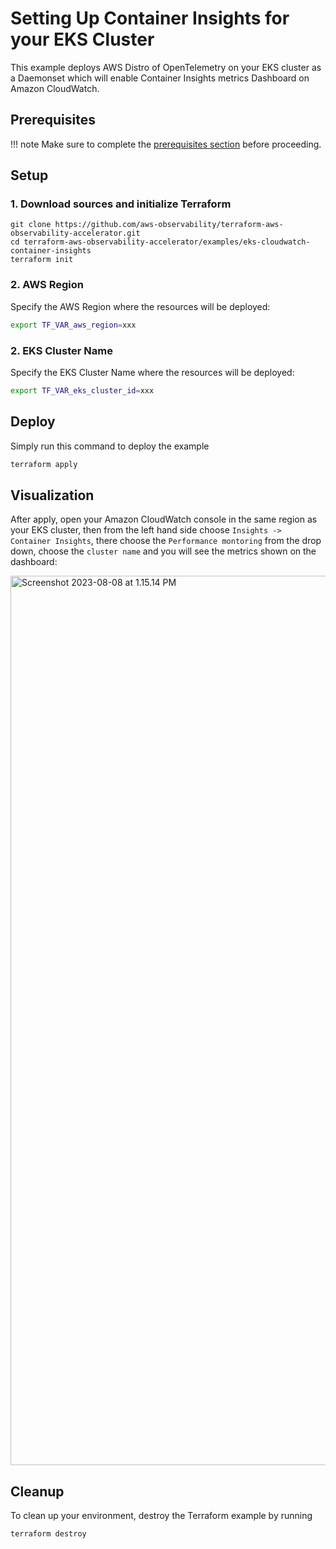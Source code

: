 # Setting Up Container Insights for your EKS Cluster

This example deploys AWS Distro of OpenTelemetry on your EKS cluster as a Daemonset which will enable
Container Insights metrics Dashboard on Amazon CloudWatch.


## Prerequisites

!!! note
    Make sure to complete the [prerequisites section](https://aws-observability.github.io/terraform-aws-observability-accelerator/concepts/#prerequisites) before proceeding.

## Setup

### 1. Download sources and initialize Terraform

```
git clone https://github.com/aws-observability/terraform-aws-observability-accelerator.git
cd terraform-aws-observability-accelerator/examples/eks-cloudwatch-container-insights
terraform init
```

### 2. AWS Region

Specify the AWS Region where the resources will be deployed:

```bash
export TF_VAR_aws_region=xxx
```
### 2. EKS Cluster Name

Specify the EKS Cluster Name where the resources will be deployed:

```bash
export TF_VAR_eks_cluster_id=xxx
```

## Deploy

Simply run this command to deploy the example

```bash
terraform apply
```

## Visualization

After apply, open your Amazon CloudWatch console in the same region as your EKS cluster, then from the left hand side choose `Insights -> Container Insights`, there choose the `Performance montoring` from the drop down, choose the `cluster name` and you will see the metrics shown on the dashboard:


<img width="1423" alt="Screenshot 2023-08-08 at 1.15.14 PM" src="https://github.com/RJrocks/terraform-aws-observability-accelerator/assets/5756583/4c5e4ed3-2e1f-4d41-b568-01976fbfd303">


## Cleanup

To clean up your environment, destroy the Terraform example by running

```sh
terraform destroy
```
